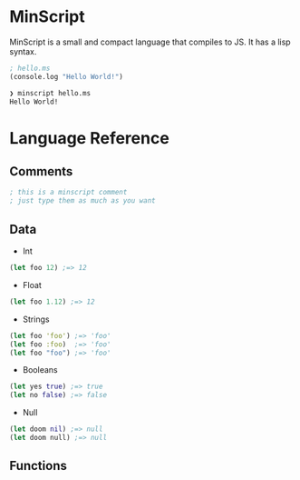 MinScript
=========

MinScript is a small and compact language that compiles to JS. It has a lisp
syntax.

```clojure
; hello.ms
(console.log "Hello World!")
```

```bash
❯ minscript hello.ms
Hello World!
```

# Language Reference

## Comments
```clojure
; this is a minscript comment
; just type them as much as you want
```

## Data

- Int
```clojure
(let foo 12) ;=> 12
```
- Float
```clojure
(let foo 1.12) ;=> 12
```
- Strings
```clojure
(let foo 'foo') ;=> 'foo'
(let foo :foo)  ;=> 'foo'
(let foo "foo") ;=> 'foo'
```
- Booleans
```clojure
(let yes true) ;=> true
(let no false) ;=> false
```
- Null
```clojure
(let doom nil) ;=> null
(let doom null) ;=> null
```

## Functions

